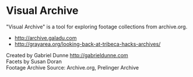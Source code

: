 # Visual Archive

"Visual Archive" is a tool for exploring footage collections from archive.org.

* http://archive.galadu.com
* http://grayarea.org/looking-back-at-tribeca-hacks-archives/

Created by Gabriel Dunne http://gabrieldunne.com  
Facets by Susan Doran  
Footage Archive Source: Archive.org, Prelinger Archive  



